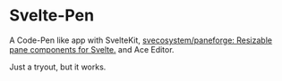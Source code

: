 # Svelte-Pen

 A Code-Pen like app with SvelteKit, [svecosystem/paneforge: Resizable pane components for Svelte.](https://github.com/svecosystem/paneforge) and Ace Editor.

 Just a tryout, but it works.